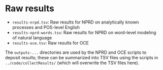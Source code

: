 # Raw results

* `results-nrpd.tsv`: Raw results for NPRD on analytically known processes and POS-level English
* `results-nprd-words.tsv`: Raw results for NPRD on word-level modeling of natural language
* `results-oce.tsv`: Raw results for OCE

The `outputs-...` directories are used by the NPRD and OCE scripts to deposit results; these can be summarized into TSV files using the scripts in `../code/collectResults/` (which will overwrite the TSV files here).

